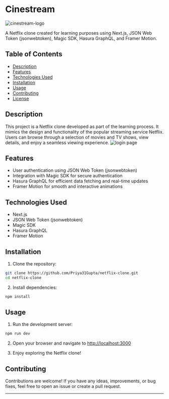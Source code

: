 # Cinestream
<img src="https://res.cloudinary.com/dtzzxe28w/image/upload/v1737663244/cinestream_ppqbqi.png" alt="cinestream-logo">

A Netflix clone created for learning purposes using Next.js, JSON Web Token (jsonwebtoken), Magic SDK, Hasura GraphQL, and Framer Motion.

## Table of Contents

- [Description](#description)
- [Features](#features)
- [Technologies Used](#technologies-used)
- [Installation](#installation)
- [Usage](#usage)
- [Contributing](#contributing)
- [License](#license)

## Description

This project is a Netflix clone developed as part of the learning process. It mimics the design and functionality of the popular streaming service Netflix. Users can browse through a selection of movies and TV shows, view details, and enjoy a seamless viewing experience.
![login page](https://res.cloudinary.com/dtzzxe28w/image/upload/v1737663482/Screenshot_2025-01-24_014647_mql9ok.png)
## Features

- User authentication using JSON Web Token (jsonwebtoken)
- Integration with Magic SDK for secure authentication
- Hasura GraphQL for efficient data fetching and real-time updates
- Framer Motion for smooth and interactive animations

## Technologies Used

- Next.js
- JSON Web Token (jsonwebtoken)
- Magic SDK
- Hasura GraphQL
- Framer Motion

## Installation

1. Clone the repository:

```bash
git clone https://github.com/Priya31Gupta/netflix-clone.git
cd netflix-clone
```

2. Install dependencies:

```bash
npm install
```

## Usage

1. Run the development server:

```bash
npm run dev
```

2. Open your browser and navigate to [http://localhost:3000](http://localhost:3000)

3. Enjoy exploring the Netflix clone!

## Contributing

Contributions are welcome! If you have any ideas, improvements, or bug fixes, feel free to open an issue or create a pull request.

---
